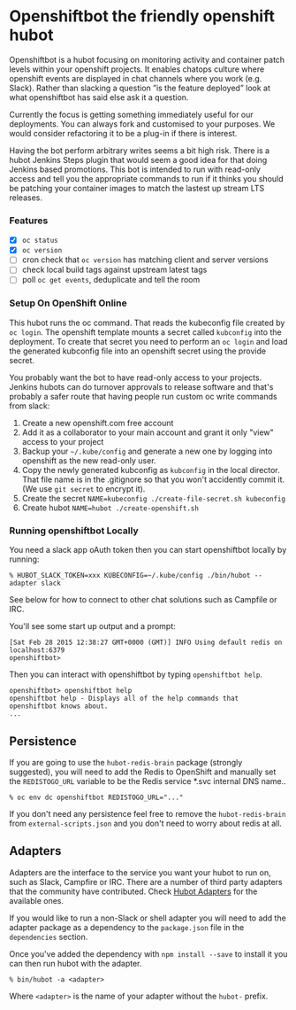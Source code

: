 # Openshiftbot the friendly openshift hubot

Openshiftbot is a hubot focusing on monitoring activity and container patch levels within your openshift projects. It enables chatops culture where openshift events are displayed in chat channels where you work (e.g. Slack). Rather than slacking a question ”is the feature deployed” look at what openshiftbot has said else ask it a question. 

Currently the focus is getting something immediately useful for our deployments. You can always fork and customised to your purposes. We would consider refactoring it to be a plug-in if there is interest. 

Having the bot perform arbitrary writes seems a bit high risk. There is a hubot Jenkins Steps plugin that would seem a good idea for that doing Jenkins based promotions. This bot is intended to run with read-only access and tell you the appropriate commands to run if it thinks you should be patching your container images to match the lastest up stream LTS releases. 

### Features

- [x]  `oc status`
- [x] `oc version`
- [ ] cron check that `oc version` has matching client and server versions
- [ ] check local build tags against upstream latest tags
- [ ] poll `oc get events`, deduplicate and tell the room

### Setup On OpenShift Online

This hubot runs the oc command. That reads the kubeconfig file created by `oc login`. The openshift template mounts a secret called `kubconfig` into the deployment. To create that secret you need to perform an `oc login` and load the generated kubconfig file into an openshift secret using the provide secret. 

You probably want the bot to have read-only access to your projects. Jenkins hubots can do turnover approvals to release software and that's probably a safer route that having people run custom oc write commands from slack:

 1. Create a new openshift.com free account
 1. Add it as a collaborator to your main account and grant it only "view" access to your project 
 1. Backup your `~/.kube/config` and generate a new one by logging into openshift as the new read-only user. 
 1. Copy the newly generated kubconfig as `kubconfig` in the local director. That file name is in the .gitignore so that you won't accidently commit it. (We use `git secret` to encrypt it). 
 1. Create the secret `NAME=kubeconfig ./create-file-secret.sh kubeconfig`
 1. Create hubot `NAME=hubot ./create-openshift.sh`
 
 
 

### Running openshiftbot Locally

You need a slack app oAuth token then you can start openshiftbot locally by running:

    % HUBOT_SLACK_TOKEN=xxx KUBECONFIG=~/.kube/config ./bin/hubot --adapter slack

See below for how to connect to other chat solutions such as Campfile or IRC. 

You'll see some start up output and a prompt:

    [Sat Feb 28 2015 12:38:27 GMT+0000 (GMT)] INFO Using default redis on localhost:6379
    openshiftbot>

Then you can interact with openshiftbot by typing `openshiftbot help`.

    openshiftbot> openshiftbot help
    openshiftbot help - Displays all of the help commands that openshiftbot knows about.
    ...

##  Persistence

If you are going to use the `hubot-redis-brain` package (strongly suggested),
you will need to add the Redis to OpenShift and manually
set the `REDISTOGO_URL` variable to be the Redis service *.svc internal DNS name..

    % oc env dc openshiftbot REDISTOGO_URL="..."

If you don't need any persistence feel free to remove the `hubot-redis-brain`
from `external-scripts.json` and you don't need to worry about redis at all.

[redistogo]: https://redistogo.com/

## Adapters

Adapters are the interface to the service you want your hubot to run on, such
as Slack, Campfire or IRC. There are a number of third party adapters that the
community have contributed. Check [Hubot Adapters][hubot-adapters] for the
available ones.

If you would like to run a non-Slack or shell adapter you will need to add
the adapter package as a dependency to the `package.json` file in the
`dependencies` section.

Once you've added the dependency with `npm install --save` to install it you
can then run hubot with the adapter.

    % bin/hubot -a <adapter>

Where `<adapter>` is the name of your adapter without the `hubot-` prefix.

[hubot-adapters]: https://github.com/github/hubot/blob/master/docs/adapters.md
